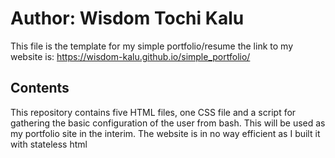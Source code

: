 # Author: Wisdom Tochi Kalu

This file is the template for my simple portfolio/resume
the link to my website is:
https://wisdom-kalu.github.io/simple_portfolio/

## Contents

This repository contains five HTML files, one CSS file and a script for gathering the basic configuration of the user from bash.
This will be used as my portfolio site in the interim.
The website is in no way efficient as I built it with stateless html


